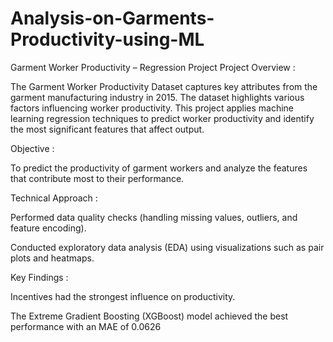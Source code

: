 # Analysis-on-Garments-Productivity-using-ML

Garment Worker Productivity – Regression Project
Project Overview :

The Garment Worker Productivity Dataset captures key attributes from the garment manufacturing industry in 2015. The dataset highlights various factors influencing worker productivity. This project applies machine learning regression techniques to predict worker productivity and identify the most significant features that affect output.

Objective :

To predict the productivity of garment workers and analyze the features that contribute most to their performance.

Technical Approach :

Performed data quality checks (handling missing values, outliers, and feature encoding).

Conducted exploratory data analysis (EDA) using visualizations such as pair plots and heatmaps.


Key Findings :

Incentives had the strongest influence on productivity.

The Extreme Gradient Boosting (XGBoost) model achieved the best performance with an MAE of 0.0626
